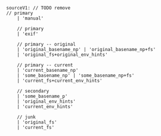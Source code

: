 	sourceV1: // TODO remove
	// primary
		| 'manual'

		// primary
		| 'exif'

		// primary -- original
		| 'original_basename_np' | 'original_basename_np+fs'
		| 'original_fs+original_env_hints'

		// primary -- current
		| 'current_basename_np'
		| 'some_basename_np' | 'some_basename_np+fs'
		| 'current_fs+current_env_hints'

		// secondary
		| 'some_basename_p'
		| 'original_env_hints'
		| 'current_env_hints'

		// junk
		| 'original_fs'
		| 'current_fs'
